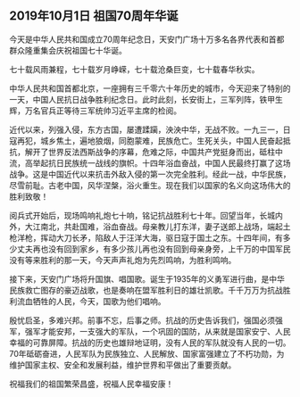 ## 2019年10月1日 祖国70周年华诞

今天是中华人民共和国成立70周年纪念日，天安门广场十万多名各界代表和首都群众隆重集会庆祝祖国七十华诞。

七十载风雨兼程，七十载岁月峥嵘，七十载沧桑巨变，七十载春华秋实。

中华人民共和国首都北京，一座拥有三千零六十年历史的城市，今天迎来了特别的一天，中国人民抗日战争胜利纪念日。此时此刻，长安街上，三军列阵，铁甲生辉，万名官兵正等待三军统帅习近平主席的检阅。

近代以来，列强入侵，东方古国，屡遭蹂躏，泱泱中华，无战不败。一九三一，日寇再犯，城乡焦土，遍地狼烟，同胞蒙难，民族危亡。生死关头，中国人民奋起抵抗，解开了世界反法西斯战争的序幕，危难之际，中国共产党挺身而出，砥柱中流，高举起抗日民族统一战线的旗帜。十四年浴血奋战，中国人民最终打赢了这场战争。这是中国近代以来抗击外敌入侵的第一次完全胜利。经此一战，中华民族，尽雪前耻。古老中国，风华涅槃，浴火重生。现在我们以国家的名义向这场伟大的胜利致敬！

阅兵式开始后，现场鸣响礼炮七十响，铭记抗战胜利七十年。回望当年，长城内外，大江南北，共赴国难，浴血奋战。母亲教儿打东洋，妻子送郎上战场，端起土枪洋枪，挥动大刀长矛，陷敌人于汪洋大海，驱日寇于国土之东。十四年间，有多少丈夫再也没有回到家乡，有多少孩儿再也没有回到母亲身旁，上千万的中国军民没有等来胜利的那一天，今天声声礼炮为先烈鸣响，为胜利鸣响。

接下来，天安门广场将升国旗、唱国歌。诞生于1935年的义勇军进行曲，是中华民族救亡图存的豪迈战歌，也是奏响在盟军胜利日的雄壮凯歌。千千万万为抗战胜利流血牺牲的人民，今天，国歌为他们唱响。


殷忧启圣，多难兴邦。前事不忘，后事之师。抗战的历史告诉我们，强国必须强军，强军才能安邦，一支强大的军队，一个巩固的国防，从来就是国家安宁、人民幸福的可靠屏障。抗战的历史也雄辩地证明，没有人民的军队就没有人民的一切。70年砥砺奋进，人民军队为民族独立、人民解放、国家富强建立了不朽功勋，为维护国家主权、安全和发展利益，维护世界和平做出了重要贡献。

祝福我们的祖国繁荣昌盛，祝福人民幸福安康！


